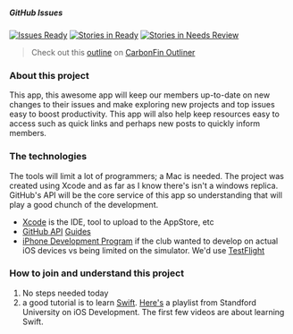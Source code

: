 ##### GitHub Issues
[![Issues Ready]][Waffle.io] [![Stories in Ready][Issues In Progress]][Waffle.io] [![Stories in Needs Review][Issues Needs Review]][Waffle.io]
> Check out this [outline](https://cfoutliner.appspot.com/?view=SDF0US1NG) on [CarbonFin Outliner](http://carbonfin.com/)

### About this project
This app, this awesome app will keep our members up-to-date on new changes to their issues and make exploring new projects and top issues easy to boost productivity. This app will also help keep resources easy to access such as quick links and perhaps new posts to quickly inform members.
### The technologies
The tools will limit a lot of programmers; a Mac is needed. The project was created using Xcode and as far as I know there's isn't a windows replica. GitHub's API will be the core service of this app so understanding that will play a good chunch of the development.

- [Xcode](https://developer.apple.com/xcode/) is the IDE, tool to upload to the AppStore, etc
- [GitHub API](https://developer.github.com/) [Guides](https://developer.github.com/guides/)
- [iPhone Development Program](https://developer.apple.com/programs/) if the club wanted to develop on actual iOS devices vs being limited on the simulator. We'd use [TestFlight](https://developer.apple.com/testflight/)

### How to join and understand this project
1. No steps needed today
2. a good tutorial is to learn [Swift](https://swift.org/). [Here's](https://www.youtube.com/playlist?list=PLsJq-VuSo2k26duIWzNjXztkZ7VrbppkT) a playlist from Standford University on iOS Development. The first few videos are about learning Swift.

[Waffle.io]:http://waffle.io/SRJC-Computer-Science-Club/cs-app-ios
[Issues Ready]:https://badge.waffle.io/SRJC-Computer-Science-Club/cs-app-ios.png?label=ready&title=Ready
[Issues In Progress]:https://badge.waffle.io/SRJC-Computer-Science-Club/cs-app-ios.png?label=in+progress&title=In+Progress
[Issues Needs Review]:https://badge.waffle.io/SRJC-Computer-Science-Club/cs-app-ios.png?label=needs+review&title=Needs+Review
